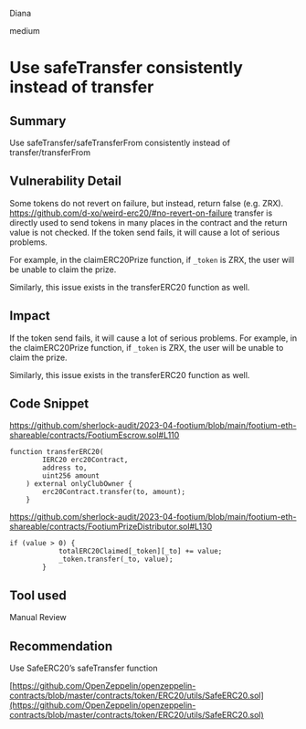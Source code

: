 Diana

medium

# Use safeTransfer consistently instead of transfer

## Summary
Use safeTransfer/safeTransferFrom consistently instead of transfer/transferFrom

## Vulnerability Detail
Some tokens do not revert on failure, but instead, return false (e.g. ZRX).
https://github.com/d-xo/weird-erc20/#no-revert-on-failure
transfer is directly used to send tokens in many places in the contract and the return value is not checked.
If the token send fails, it will cause a lot of serious problems.

For example, in the claimERC20Prize function, if `_token` is ZRX, the user will be unable to claim the prize. 

Similarly, this issue exists in the transferERC20 function as well.

## Impact
If the token send fails, it will cause a lot of serious problems.
For example, in the claimERC20Prize function, if `_token` is ZRX, the user will be unable to claim the prize. 

Similarly, this issue exists in the transferERC20 function as well.

## Code Snippet
https://github.com/sherlock-audit/2023-04-footium/blob/main/footium-eth-shareable/contracts/FootiumEscrow.sol#L110

```solidity
function transferERC20(
        IERC20 erc20Contract,
        address to,
        uint256 amount
    ) external onlyClubOwner {
        erc20Contract.transfer(to, amount);
    }
```

https://github.com/sherlock-audit/2023-04-footium/blob/main/footium-eth-shareable/contracts/FootiumPrizeDistributor.sol#L130

```solidity
if (value > 0) {
            totalERC20Claimed[_token][_to] += value;
            _token.transfer(_to, value);
        }
```

## Tool used
Manual Review

## Recommendation
Use SafeERC20’s safeTransfer function

[https://github.com/OpenZeppelin/openzeppelin-contracts/blob/master/contracts/token/ERC20/utils/SafeERC20.sol](https://github.com/OpenZeppelin/openzeppelin-contracts/blob/master/contracts/token/ERC20/utils/SafeERC20.sol)
